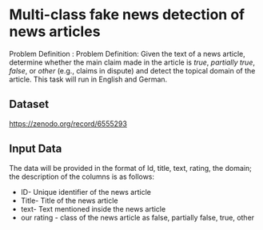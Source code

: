# Multi-class fake news detection of news articles

Problem Definition : Problem Definition: Given the text of a news article, determine whether the main claim made in the article is _true_, _partially true_, _false_, or _other_ (e.g., claims in dispute) and detect the topical domain of the article. This task will run in English and German.

## Dataset

https://zenodo.org/record/6555293

## Input Data

The data will be provided in the format of Id, title, text, rating, the domain; the description of the columns is as follows:

- ID- Unique identifier of the news article
- Title- Title of the news article
- text- Text mentioned inside the news article
- our rating - class of the news article as false, partially false, true, other

